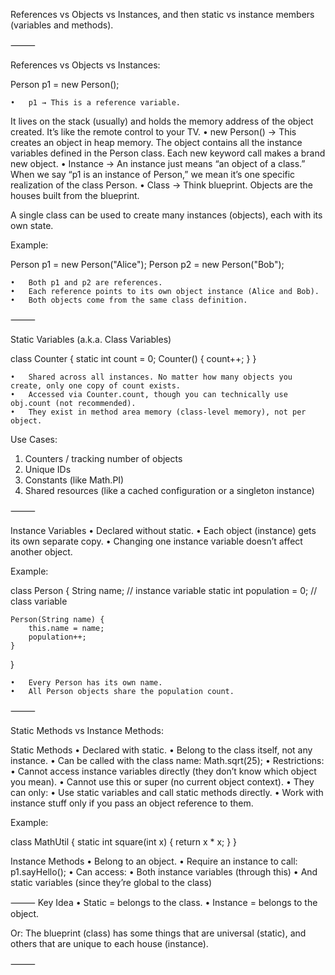 References vs Objects vs Instances, and then static vs instance members (variables and methods).

⸻

References vs Objects vs Instances:

Person p1 = new Person();

	•	p1 → This is a reference variable.

It lives on the stack (usually) and holds the memory address of the object created. It’s like the remote control to your TV.
•	new Person() → This creates an object in heap memory.
The object contains all the instance variables defined in the Person class. Each new keyword call makes a brand new object.
•	Instance → An instance just means “an object of a class.” When we say “p1 is an instance of Person,” we mean it’s one 
specific realization of the class Person.
•	Class → Think blueprint. Objects are the houses built from the blueprint.

A single class can be used to create many instances (objects), each with its own state.

Example:

Person p1 = new Person("Alice");
Person p2 = new Person("Bob");

	•	Both p1 and p2 are references.
	•	Each reference points to its own object instance (Alice and Bob).
	•	Both objects come from the same class definition.

⸻

Static Variables (a.k.a. Class Variables)

class Counter {
static int count = 0;
Counter() {
count++;
}
}

	•	Shared across all instances. No matter how many objects you create, only one copy of count exists.
	•	Accessed via Counter.count, though you can technically use obj.count (not recommended).
	•	They exist in method area memory (class-level memory), not per object.

Use Cases:
1.	Counters / tracking number of objects
2.	Unique IDs
3.	Constants (like Math.PI)
4.	Shared resources (like a cached configuration or a singleton instance)

⸻

Instance Variables
•	Declared without static.
•	Each object (instance) gets its own separate copy.
•	Changing one instance variable doesn’t affect another object.

Example:

class Person {
String name; // instance variable
static int population = 0; // class variable

    Person(String name) {
        this.name = name;
        population++;
    }
}

	•	Every Person has its own name.
	•	All Person objects share the population count.

⸻

Static Methods vs Instance Methods:

Static Methods
•	Declared with static.
•	Belong to the class itself, not any instance.
•	Can be called with the class name:
Math.sqrt(25);
•	Restrictions:
•	Cannot access instance variables directly (they don’t know which object you mean).
•	Cannot use this or super (no current object context).
•	They can only:
•	Use static variables and call static methods directly.
•	Work with instance stuff only if you pass an object reference to them.

Example:

class MathUtil {
static int square(int x) {
return x * x;
}
}

Instance Methods
•	Belong to an object.
•	Require an instance to call:
p1.sayHello();
•	Can access:
•	Both instance variables (through this)
•	And static variables (since they’re global to the class)

⸻
Key Idea
•	Static = belongs to the class.
•	Instance = belongs to the object.

Or:
The blueprint (class) has some things that are universal (static), and others that are unique to each house (instance).

⸻
